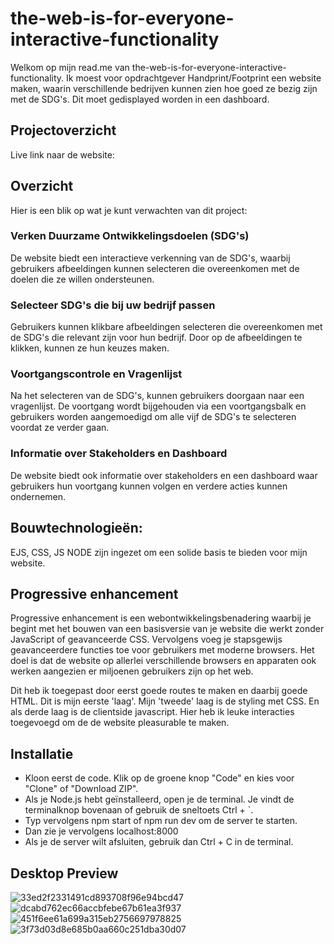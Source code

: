 # the-web-is-for-everyone-interactive-functionality
Welkom op mijn read.me van the-web-is-for-everyone-interactive-functionality. Ik moest voor opdrachtgever Handprint/Footprint een website maken, waarin verschillende bedrijven kunnen zien hoe goed ze bezig zijn met de SDG's. Dit moet gedisplayed worden in een dashboard.

## Projectoverzicht
Live link naar de website: 

## Overzicht
Hier is een blik op wat je kunt verwachten van dit project:

### Verken Duurzame Ontwikkelingsdoelen (SDG's)
De website biedt een interactieve verkenning van de SDG's, waarbij gebruikers afbeeldingen kunnen selecteren die overeenkomen met de doelen die ze willen ondersteunen.

### Selecteer SDG's die bij uw bedrijf passen
Gebruikers kunnen klikbare afbeeldingen selecteren die overeenkomen met de SDG's die relevant zijn voor hun bedrijf. Door op de afbeeldingen te klikken, kunnen ze hun keuzes maken.

### Voortgangscontrole en Vragenlijst
Na het selecteren van de SDG's, kunnen gebruikers doorgaan naar een vragenlijst. De voortgang wordt bijgehouden via een voortgangsbalk en gebruikers worden aangemoedigd om alle vijf de SDG's te selecteren voordat ze verder gaan.

### Informatie over Stakeholders en Dashboard
De website biedt ook informatie over stakeholders en een dashboard waar gebruikers hun voortgang kunnen volgen en verdere acties kunnen ondernemen.

## Bouwtechnologieën: 
EJS, CSS, JS NODE zijn ingezet om een solide basis te bieden voor mijn website.

## Progressive enhancement
Progressive enhancement is een webontwikkelingsbenadering waarbij je begint met het bouwen van een basisversie van je website die werkt zonder JavaScript of geavanceerde CSS. Vervolgens voeg je stapsgewijs geavanceerdere functies toe voor gebruikers met moderne browsers. Het doel is dat de website op allerlei verschillende browsers en apparaten ook werken aangezien er miljoenen gebruikers zijn op het web. 

Dit heb ik toegepast door eerst goede routes te maken en daarbij goede HTML. Dit is mijn eerste 'laag'. Mijn 'tweede' laag is de styling met CSS. En als derde laag is de clientside javascript. Hier heb ik leuke interacties toegevoegd om de de website pleasurable te maken.

## Installatie 
- Kloon eerst de code. Klik op de groene knop "Code" en kies voor "Clone" of "Download ZIP".
- Als je Node.js hebt geïnstalleerd, open je de terminal. Je vindt de terminalknop bovenaan of gebruik de sneltoets Ctrl + `.
- Typ vervolgens npm start of npm run dev om de server te starten.
- Dan zie je vervolgens localhost:8000
- Als je de server wilt afsluiten, gebruik dan Ctrl + C in de terminal.

## Desktop Preview
![33ed2f2331491cd893708f96e94bcd47](https://github.com/RubenErhardt/the-web-is-for-everyone-interactive-functionality/assets/144007147/e5c71fc8-6b46-4206-a31f-421cf131fb8d)
![dcabd762ec66accbfebe67b61ea3f937](https://github.com/RubenErhardt/the-web-is-for-everyone-interactive-functionality/assets/144007147/3123fdd8-7846-44be-951e-ce62718439e0)
![451f6ee61a699a315eb2756697978825](https://github.com/RubenErhardt/the-web-is-for-everyone-interactive-functionality/assets/144007147/502fe513-ad4b-413e-983b-bb0af48737bb)
![3f73d03d8e685b0aa660c251dba30d07](https://github.com/RubenErhardt/the-web-is-for-everyone-interactive-functionality/assets/144007147/c43a3945-cfa7-4f94-9735-c6e8de4e20f8)


